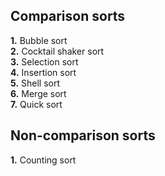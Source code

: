 ## Comparison sorts
**1.** Bubble sort  
**2.** Cocktail shaker sort  
**3.** Selection sort  
**4.** Insertion sort  
**5.** Shell sort  
**6.** Merge sort  
**7.** Quick sort  

## Non-comparison sorts
**1.** Counting sort  
